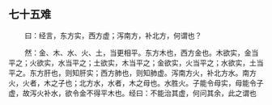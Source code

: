 ## 七十五难
<p>&emsp;&emsp;
曰：经言，东方实，西方虚；泻南方，补北方，何谓也？
</p>
<p>&emsp;&emsp;
然：金、木、水、火、土，当更相平。东方木也，西方金也。木欲实，金当平之；火欲实，水当平之；土欲实，木当平之；金欲实，火当平之；水欲实，土当平之。东方肝也，则知肝实；西方肺也，则知肺虚。泻南方火，补北方水。南方火，火者，木之子也；北方水，水者，木之母也。水胜火。子能令母实，母能令子虚，故泻火补水，欲令金不得平木也。经曰：不能治其虚，何问其余，此之谓也
</p>


